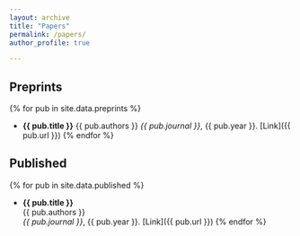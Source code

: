 ```yaml
---
layout: archive
title: "Papers"
permalink: /papers/
author_profile: true

---
```


## Preprints 

{% for pub in site.data.preprints %}
- **{{ pub.title }}**
{{ pub.authors }}
_{{ pub.journal }}_, {{ pub.year }}.
[Link]({{ pub.url }})
{% endfor %}


## Published

{% for pub in site.data.published %}
- **{{ pub.title }}**<br>
{{ pub.authors }}<br>
_{{ pub.journal }}_, {{ pub.year }}.
[Link]({{ pub.url }})
{% endfor %}